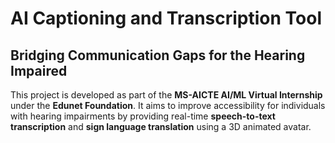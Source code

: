 # AI Captioning and Transcription Tool

## Bridging Communication Gaps for the Hearing Impaired

This project is developed as part of the **MS-AICTE AI/ML Virtual Internship** under the **Edunet Foundation**. It aims to improve accessibility for individuals with hearing impairments by providing real-time **speech-to-text transcription** and **sign language translation** using a 3D animated avatar.

